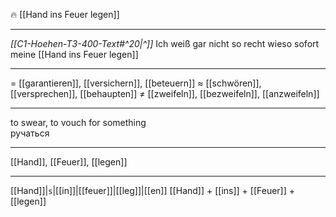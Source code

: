 🔥 [[Hand ins Feuer legen]]

---
*[[C1-Hoehen-T3-400-Text#^20|^]]* Ich weiß gar nicht so recht wieso sofort meine [[Hand ins Feuer legen]]


---
= [[garantieren]], [[versichern]], [[beteuern]]
≈ [[schwören]], [[versprechen]], [[behaupten]]
≠ [[zweifeln]], [[bezweifeln]], [[anzweifeln]]

---
to swear, to vouch for something  
ручаться

---
[[Hand]], [[Feuer]], [[legen]]

---
[[Hand]]|`s`|[[in]]|[[feuer]]|[[leg]]|[[en]]
[[Hand]] + [[ins]] + [[Feuer]] + [[legen]]

